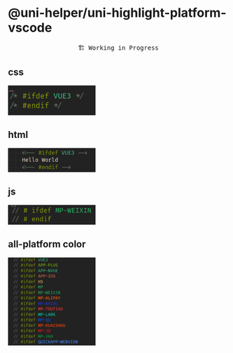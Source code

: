# @uni-helper/uni-highlight-platform-vscode
<pre align="center">
🏗 Working in Progress
</pre>
  ## css
  <img src='./.github/images/css.png' alt='' width='200'/>
  <br>

  ## html
  <img src='./.github/images/html.png' alt='' width='200'/>
  <br>

  ## js
  <img src='./.github/images/js.png' alt='' width='200'/>
  <br>

  ## all-platform color
  <img src='./.github/images/all.png' alt='' width='200'/>
